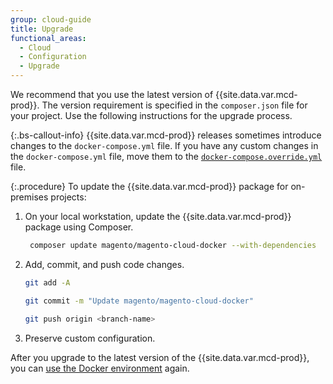 ```yaml
---
group: cloud-guide
title: Upgrade
functional_areas:
  - Cloud
  - Configuration
  - Upgrade
---
```


We recommend that you use the latest version of {{site.data.var.mcd-prod}}. The version requirement is specified in the `composer.json` file for your project. Use the following instructions for the upgrade process.

{:.bs-callout-info}
{{site.data.var.mcd-prod}} releases sometimes introduce changes to the `docker-compose.yml` file. If you have any custom changes in the `docker-compose.yml` file, move them to the [`docker-compose.override.yml`][Override configuration] file.


{:.procedure}
To update the {{site.data.var.mcd-prod}} package for on-premises projects:

1. On your local workstation, update the {{site.data.var.mcd-prod}} package using Composer.

   ```bash
    composer update magento/magento-cloud-docker --with-dependencies
   ```

1. Add, commit, and push code changes.

   ```bash
   git add -A
   ```

   ```bash
   git commit -m "Update magento/magento-cloud-docker"
   ```

   ```bash
   git push origin <branch-name>
   ```

1. Preserve custom configuration.

After you upgrade to the latest version of the {{site.data.var.mcd-prod}}, you can [use the Docker environment] again.

<!--Link definitions-->

[Override configuration]: {{site.baseurl}}/cloud/docker/docker-quick-reference.html#override-configuration
[use the Docker environment]: {{site.baseurl}}/cloud/docker/docker-launch.html
